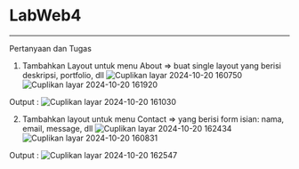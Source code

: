 # LabWeb4

-----
Pertanyaan dan Tugas

1. Tambahkan Layout untuk menu About => buat single layout yang berisi deskripsi, portfolio, dll
![Cuplikan layar 2024-10-20 160750](https://github.com/user-attachments/assets/8f5fb89d-4f23-4c04-9039-c8be0e4f2f74)
![Cuplikan layar 2024-10-20 161920](https://github.com/user-attachments/assets/629a37b1-ccdb-416e-bd99-302eabc212a9)

Output :
![Cuplikan layar 2024-10-20 161030](https://github.com/user-attachments/assets/2715163d-e19c-4189-a71e-0fcf4ac1d16a)


2. Tambahkan layout untuk menu Contact => yang berisi form isian: nama, email, message, dll
![Cuplikan layar 2024-10-20 162434](https://github.com/user-attachments/assets/70ad047a-a5d1-42a2-baa8-06bf0b073a72)
![Cuplikan layar 2024-10-20 160831](https://github.com/user-attachments/assets/7220db86-2de2-49d6-b6f9-df80ab33b14b)

Output :
![Cuplikan layar 2024-10-20 162547](https://github.com/user-attachments/assets/7b4fe3be-7a29-4d0b-a635-58e9037942bd)
